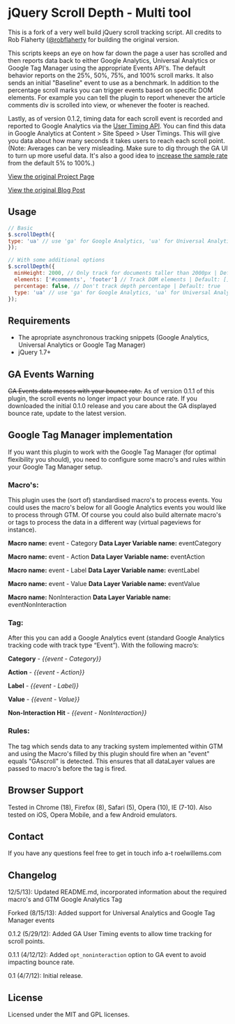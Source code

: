 # jQuery Scroll Depth - Multi tool

This is a fork of a very well build jQuery scroll tracking script. All credits to Rob Flaherty ([@robflaherty](https://twitter.com/robflaherty) for building the original version. 

This scripts keeps an eye on how far down the page a user has scrolled and then reports data back to either Google Analytics, Universal Analytics or Google Tag Manager using the appropriate Events API's. The default behavior reports on the 25%, 50%, 75%, and 100% scroll marks. It also sends an initial "Baseline" event to use as a benchmark.
In addition to the percentage scroll marks you can trigger events based on specific DOM elements. For example you can tell the plugin to report whenever the article comments div is scrolled into view, or whenever the footer is reached.

Lastly, as of version 0.1.2, timing data for each scroll event is recorded and reported to Google Analytics via the [User Timing API](https://developers.google.com/analytics/devguides/collection/gajs/gaTrackingTiming). You can find this data in Google Analytics at Content > Site Speed > User Timings. This will give you data about how many seconds it takes users to reach each scroll point. (Note: Averages can be very misleading. Make sure to dig through the GA UI to turn up more useful data. It's also a good idea to [increase the sample rate](https://developers.google.com/analytics/devguides/collection/gajs/methods/gaJSApiBasicConfiguration#_gat.GA_Tracker_._setSiteSpeedSampleRate) from the default 5% to 100%.)

[View the original Project Page](http://robflaherty.github.com/jquery-scrolldepth/)

[View the original Blog Post](http://www.ravelrumba.com/blog/tracking-scroll-depth-jquery-google-analytics/)

## Usage
```javascript
// Basic
$.scrollDepth({
type: 'ua' // use 'ga' for Google Analytics, 'ua' for Universal Analytics and 'gtm' for Google Tag Manager support
});

// With some additional options
$.scrollDepth({
  minHeight: 2000, // Only track for documents taller than 2000px | Default: 0
  elements: ['#comments', 'footer'] // Track DOM elements | Default: []
  percentage: false, // Don't track depth percentage | Default: true
  type: 'ua' // use 'ga' for Google Analytics, 'ua' for Universal Analytics and 'gtm' for Google Tag Manager support
});
```
## Requirements
* The apropriate asynchronous tracking snippets (Google Analytics, Universal Analytics or Google Tag Manager)
* jQuery 1.7+

## GA Events Warning
<del>GA Events data messes with your bounce rate.</del> As of version 0.1.1 of this plugin, the scroll events no longer impact your bounce rate. If you downloaded the initial 0.1.0 release and you care about the GA displayed bounce rate, update to the latest version.

## Google Tag Manager implementation
If you want this plugin to work with the Google Tag Manager (for optimal flexibility you should), you need to configure some macro's and rules within your Google Tag Manager setup.

### Macro's:
This plugin uses the (sort of) standardised macro's to process events. You could uses the macro's below for all Google Analytics events you would like to process through GTM. Of course  you could also build alternate macro's or tags to process the data in a different way (virtual pageviews for instance). 

**Macro name:** event - Category
**Data Layer Variable name:** eventCategory

**Macro name:** event - Action
**Data Layer Variable name:** eventAction

**Macro name:** event - Label
**Data Layer Variable name:** eventLabel

**Macro name:** event - Value
**Data Layer Variable name:** eventValue

**Macro name:** NonInteraction
**Data Layer Variable name:** eventNonInteraction


### Tag:
After this you can add a Google Analytics event (standard Google Analytics tracking code with track type “Event”). With the following macro’s:

**Category** - _{{event - Category}}_

**Action** - _{{event - Action}}_

**Label** - _{{event - Label}}_

**Value** - _{{event - Value}}_

**Non-Interaction Hit** - _{{event - NonInteraction}}_


### Rules:
The tag which sends data to any tracking system implemented within GTM and using the Macro's filled by this plugin should fire when an "event" equals "GAscroll" is detected. This ensures that all dataLayer values are passed to macro's before the tag is fired.


## Browser Support
Tested in Chrome (18), Firefox (8), Safari (5), Opera (10), IE (7-10). Also tested on iOS, Opera Mobile, and a few Android emulators.

## Contact
If you have any questions feel free to get in touch info a-t roelwillems.com

## Changelog

12/5/13): Updated README.md, incorporated information about the required macro's and GTM Google Analytics Tag

Forked (8/15/13): Added support for Universal Analytics and Google Tag Manager events

0.1.2 (5/29/12): Added GA User Timing events to allow time tracking for scroll points.

0.1.1 (4/12/12): Added `opt_noninteraction` option to GA event to avoid impacting bounce rate.

0.1 (4/7/12): Initial release.

## License
Licensed under the MIT and GPL licenses.
